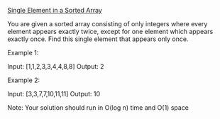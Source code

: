 [Single Element in a Sorted Array](https://leetcode.com/problems/single-element-in-a-sorted-array/)

You are given a sorted array consisting of only integers where every element appears exactly twice, except for one element which appears exactly once. Find this single element that appears only once.

 

Example 1:

Input: \[1,1,2,3,3,4,4,8,8]
Output: 2

Example 2:

Input: \[3,3,7,7,10,11,11]
Output: 10
 

Note: Your solution should run in O(log n) time and O(1) space